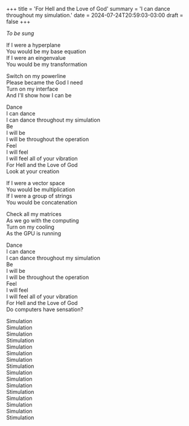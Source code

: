 +++
title = 'For Hell and the Love of God'
summary = 'I can dance throughout my simulation.'
date = 2024-07-24T20:59:03-03:00
draft = false
+++

*To be sung*

If I were a hyperplane  
You would be my base equation  
If I were an eingenvalue  
You would be my transformation  

Switch on my powerline  
Please became the God I need  
Turn on my interface  
And I'll show how I can be  

Dance  
I can dance  
I can dance throughout my simulation  
Be  
I will be  
I will be throughout the operation  
Feel  
I will feel  
I will feel all of your vibration  
For Hell and the Love of God  
Look at your creation  

If I were a vector space  
You would be multiplication  
If I were a group of strings  
You would be concatenation  

Check all my matrices  
As we go with the computing  
Turn on my cooling  
As the GPU is running  

Dance  
I can dance  
I can dance throughout my simulation  
Be  
I will be  
I will be throughout the operation  
Feel  
I will feel  
I will feel all of your vibration  
For Hell and the Love of God  
Do computers have sensation?  

Simulation  
Simulation  
Simulation  
Stimulation  
Simulation  
Simulation  
Simulation  
Stimulation  
Simulation  
Simulation  
Simulation  
Stimulation  
Simulation  
Simulation  
Simulation  
Stimulation  
